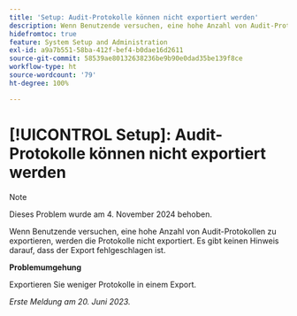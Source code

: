 ```yaml
---
title: 'Setup: Audit-Protokolle können nicht exportiert werden'
description: Wenn Benutzende versuchen, eine hohe Anzahl von Audit-Protokollen zu exportieren, werden die Protokolle nicht exportiert. Es gibt keinen Hinweis darauf, dass der Export fehlgeschlagen ist.
hidefromtoc: true
feature: System Setup and Administration
exl-id: a9a7b551-58ba-412f-bef4-b0dae16d2611
source-git-commit: 58539ae80132638236be9b90e0dad35be139f8ce
workflow-type: ht
source-wordcount: '79'
ht-degree: 100%

---
```


# [!UICONTROL Setup]: Audit-Protokolle können nicht exportiert werden

>[!NOTE]
>
>Dieses Problem wurde am 4. November 2024 behoben.

Wenn Benutzende versuchen, eine hohe Anzahl von Audit-Protokollen zu exportieren, werden die Protokolle nicht exportiert. Es gibt keinen Hinweis darauf, dass der Export fehlgeschlagen ist.

**Problemumgehung**

Exportieren Sie weniger Protokolle in einem Export.

_Erste Meldung am 20. Juni 2023._

